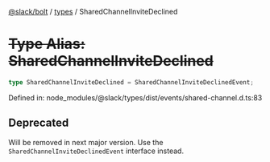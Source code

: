 [@slack/bolt](../../../../index.md) / [types](../index.md) / SharedChannelInviteDeclined

# ~~Type Alias: SharedChannelInviteDeclined~~

```ts
type SharedChannelInviteDeclined = SharedChannelInviteDeclinedEvent;
```

Defined in: node\_modules/@slack/types/dist/events/shared-channel.d.ts:83

## Deprecated

Will be removed in next major version. Use the `SharedChannelInviteDeclinedEvent` interface instead.
